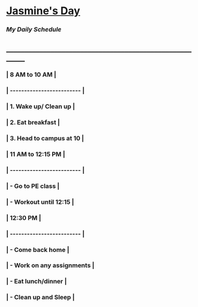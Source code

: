 # **[Jasmine's Day](https://cit82.github.io/jasminec-pub/w2/)**
### ***My Daily Schedule***

## _______________________________________________________

### | **8 AM to 10 AM**         |
### | ------------------------- |
### | 1. Wake up/ Clean up      |
### | 2. Eat breakfast          |
### | 3. Head to campus at 10   |
### | **11 AM to 12:15 PM**     |
### | ------------------------- |
### | - Go to PE class          |
### | - Workout until 12:15     |
### | **12:30 PM**              |
### | ------------------------- |
### | - Come back home          |
### | - Work on any assignments |
### | - Eat lunch/dinner        |
### | - Clean up and Sleep      |